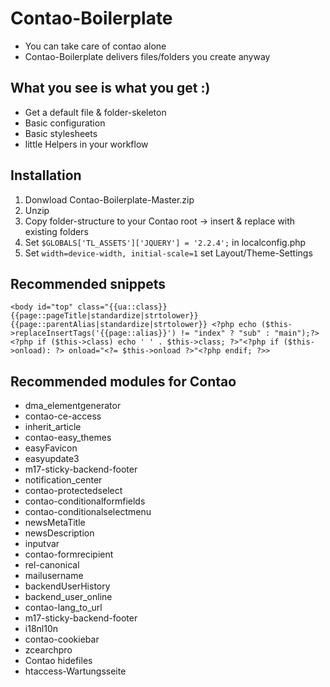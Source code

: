 # Contao-Boilerplate
- You can take care of contao alone
- Contao-Boilerplate delivers files/folders you create anyway

## What you see is what you get :)
- Get a default file & folder-skeleton
- Basic configuration
- Basic stylesheets
- little Helpers in your workflow

## Installation
1. Donwload Contao-Boilerplate-Master.zip
2. Unzip
3. Copy folder-structure to your Contao root -> insert & replace with existing folders
4. Set `$GLOBALS['TL_ASSETS']['JQUERY'] = '2.2.4';` in localconfig.php
5. Set `width=device-width, initial-scale=1` set Layout/Theme-Settings

## Recommended snippets
```
<body id="top" class="{{ua::class}} {{page::pageTitle|standardize|strtolower}} {{page::parentAlias|standardize|strtolower}} <?php echo ($this->replaceInsertTags('{{page::alias}}') != "index" ? "sub" : "main");?><?php if ($this->class) echo ' ' . $this->class; ?>"<?php if ($this->onload): ?> onload="<?= $this->onload ?>"<?php endif; ?>>
```

## Recommended modules for Contao
- dma_elementgenerator
- contao-ce-access
- inherit_article
- contao-easy_themes
- easyFavicon
- easyupdate3
- m17-sticky-backend-footer
- notification_center
- contao-protectedselect
- contao-conditionalformfields
- contao-conditionalselectmenu
- newsMetaTitle
- newsDescription
- inputvar
- contao-formrecipient
- rel-canonical
- mailusername
- backendUserHistory
- backend_user_online
- contao-lang_to_url
- m17-sticky-backend-footer
- i18nl10n
- contao-cookiebar
- zcearchpro
- Contao hidefiles
- htaccess-Wartungsseite
